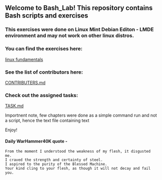 ## Welcome to **Bash_Lab**! This repository contains Bash scripts and exercises

### This exercises were done on Linux Mint Debian Editon - LMDE environment and may not work on other linux distros.

### You can find the exercises here:
[linux fundamentals](https://linux-training.be/)

### See the list of contributors here:  
[CONTRIBUTERS.md](CONTRIBUTORS.md)

### Check out the assigned tasks:  
[TASK.md](TASK.md)

Importnent note, few chapters were done as a simple command run and not a script, hence the text file containing text


Enjoy!

#### Daily WarHammer40K quote - 

```
From the moment I understood the weakness of my flesh, it disgusted me.
I craved the strength and certainty of steel. 
I aspired to the purity of the Blessed Machine.
Your kind cling to your flesh, as though it will not decay and fail you.
```

